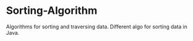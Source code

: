 # Sorting-Algorithm
Algorithms for sorting and traversing data. 
Different algo for sorting data in Java.
